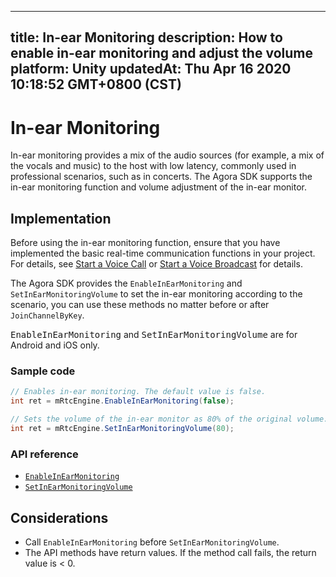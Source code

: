 
---
title: In-ear Monitoring
description: How to enable in-ear monitoring and adjust the volume
platform: Unity
updatedAt: Thu Apr 16 2020 10:18:52 GMT+0800 (CST)
---
# In-ear Monitoring
In-ear monitoring provides a mix of the audio sources (for example, a mix of the vocals and music) to the host with low latency, commonly used in professional scenarios, such as in concerts.
The Agora SDK supports the in-ear monitoring function and volume adjustment of the in-ear monitor.

## Implementation

Before using the in-ear monitoring function, ensure that you have implemented the basic real-time communication functions in your project. For details, see [Start a Voice Call](../../en/Audio%20Broadcast/start_call_audio_unity.md) or [Start a Voice Broadcast](../../en/Audio%20Broadcast/start_live_audio_unity.md) for details.

The Agora SDK provides the `EnableInEarMonitoring` and `SetInEarMonitoringVolume` to set the in-ear monitoring according to the scenario, you can use these methods no matter before or after `JoinChannelByKey`.

<div class="alert note"><tt>EnableInEarMonitoring</tt> and <tt>SetInEarMonitoringVolume</tt> are for Android and iOS only.</div>

### Sample code

```c#
// Enables in-ear monitoring. The default value is false.
int ret = mRtcEngine.EnableInEarMonitoring(false);

// Sets the volume of the in-ear monitor as 80% of the original volume. The value ranges between 0 and 100. The default value is 100, which represents the original volume captured by the microphone.
int ret = mRtcEngine.SetInEarMonitoringVolume(80);
```

### API reference

- [`EnableInEarMonitoring`](https://docs.agora.io/en/Audio%20Broadcast/API%20Reference/unity/classagora__gaming__rtc_1_1_i_rtc_engine.html#ab5e3a1ccf03508f96af241cc25aefecd)
- [`SetInEarMonitoringVolume`](https://docs.agora.io/en/Audio%20Broadcast/API%20Reference/unity/classagora__gaming__rtc_1_1_i_rtc_engine.html#a0236c42fc3b664eb9e66f99e6209afc8)

## Considerations

- Call `EnableInEarMonitoring` before `SetInEarMonitoringVolume`.
- The API methods have return values. If the method call fails, the return value is < 0.
